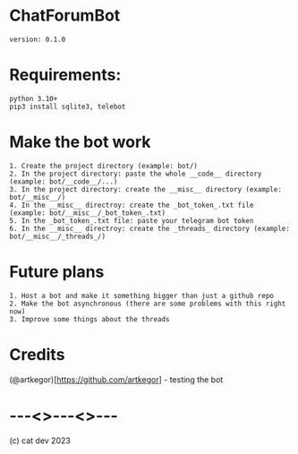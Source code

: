 # ChatForumBot
```
version: 0.1.0
```
# Requirements:
```
python 3.10+
pip3 install sqlite3, telebot
```
# Make the bot work
```
1. Create the project directory (example: bot/)
2. In the project directory: paste the whole __code__ directory (example: bot/__code__/...)
3. In the project directory: create the __misc__ directory (example: bot/__misc__/)
4. In the __misc__ directroy: create the _bot_token_.txt file (example: bot/__misc__/_bot_token_.txt)
5. In the _bot_token_.txt file: paste your telegram bot token
6. In the __misc__ directroy: create the _threads_ directory (example: bot/__misc__/_threads_/)
```
# Future plans
```
1. Host a bot and make it something bigger than just a github repo
2. Make the bot asynchronous (there are some problems with this right now)
3. Improve some things about the threads
```
# Credits
(@artkegor)[https://github.com/artkegor] - testing the bot
# ---<>---<>---
(c) cat dev 2023
